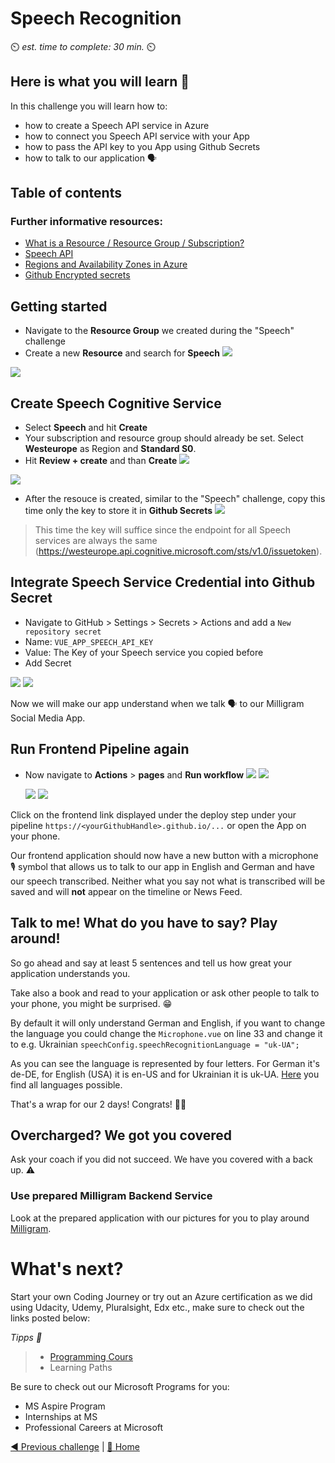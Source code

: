 # Speech Recognition

⏲️ _est. time to complete: 30 min._ ⏲️

## Here is what you will learn 🎯

In this challenge you will learn how to:

- how to create a Speech API service in Azure
- how to connect you Speech API service with your App
- how to pass the API key to you App using Github Secrets
- how to talk to our application 🗣️

## Table of contents

### Further informative resources:

- [What is a Resource / Resource Group / Subscription?](https://docs.microsoft.com/azure/cloud-adoption-framework/govern/resource-consistency/resource-access-management)
- [Speech API](https://azure.microsoft.com/services/cognitive-services/speech-services/#overview)
- [Regions and Availability Zones in Azure](https://docs.microsoft.com/azure/availability-zones/az-overview)
- [Github Encrypted secrets](https://docs.github.com/en/actions/reference/encrypted-secrets)

## Getting started

- Navigate to the **Resource Group** we created during the "Speech" challenge
- Create a new **Resource** and search for **Speech**
![](./images/light/createresource.png)

![](./images/light/selectspeech.png)

## Create Speech Cognitive Service

- Select **Speech** and hit **Create**
- Your subscription and resource group should already be set. Select **Westeurope** as Region and **Standard S0**.
- Hit **Review + create** and than **Create**
![](./images/light/createspeech.png)

![](./images/light/createspeechresource.png)

- After the resouce is created, similar to the "Speech" challenge, copy this time only the key to store it in **Github Secrets**
![](./images/light/copykeys.png)

> This time the key will suffice since the endpoint for all Speech services are always the same (https://westeurope.api.cognitive.microsoft.com/sts/v1.0/issuetoken).

## Integrate Speech Service Credential into Github Secret

- Navigate to GitHub > Settings > Secrets > Actions and add a `New repository secret`
- Name: `VUE_APP_SPEECH_API_KEY`
- Value: The Key of your Speech service you copied before
- Add Secret

![](./images/light/vue-app-speech-api-key-secret.png#gh-light-mode-only)
![](./images/dark/vue-app-speech-api-key-secret.png#gh-dark-mode-only)

Now we will make our app understand when we talk 🗣️ to our Milligram Social Media App. 

## Run Frontend Pipeline again

- Now navigate to **Actions** > **pages** and **Run workflow**
  ![](./images/light/runworkflow.png#gh-light-mode-only)
  ![](./images/dark/runworkflow.png#gh-dark-mode-only)

  ![](./images/light/rerunalljobs.png#gh-light-mode-only)
  ![](./images/dark/rerunalljobs.png#gh-dark-mode-only)

Click on the frontend link displayed under the deploy step under your pipeline `https://<yourGithubHandle>.github.io/...` or open the App on your phone.

Our frontend application should now have a new button with a microphone 🎙️ symbol that allows us to talk to our app in English and German and have our speech transcribed.
Neither what you say not what is transcribed will be saved and will __not__ appear on the timeline or News Feed.

## Talk to me! What do you have to say? Play around!

So go ahead and say at least 5 sentences and tell us how great your application understands you.

Take also a book and read to your application or ask other people to talk to your phone, you might be surprised. 😁

By default it will only understand German and English, if you want to change the language you could change the `Microphone.vue` on line 33 and change it to e.g. Ukrainian
`speechConfig.speechRecognitionLanguage = "uk-UA";`

As you can see the language is represented by four letters. For German it's de-DE, for English (USA) it is en-US and for Ukrainian it is uk-UA. [Here](https://docs.microsoft.com/en-us/azure/cognitive-services/speech-service/language-support) you find all languages possible.

That's a wrap for our 2 days! Congrats! 🥳🙏


## Overcharged? We got you covered

Ask your coach if you did not succeed. We have you covered with a back up. ⚠️

### Use prepared Milligram Backend Service

Look at the prepared application with our pictures for you to play around [Milligram](https://codeunicornmartha.github.io/FemaleAIAppInnovationEcosystem/#/?stack-key=a78e2b9a).

# What's next?

Start your own Coding Journey or try out an Azure certification as we did using Udacity, Udemy, Pluralsight, Edx etc., make sure to check out the links posted below:

_Tipps 📝_
  > - [Programming Cours](https://www.udacity.com/course/intro-to-programming-nanodegree--nd000)
  > - Learning Paths

Be sure to check out our Microsoft Programs for you:

 - MS Aspire Program
 - Internships at MS
 - Professional Careers at Microsoft

[◀ Previous challenge](../Face/README.md) | [🔼 Home](../../README.md)